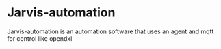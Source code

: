 # Jarvis-automation
 Jarvis-automation is an automation software that uses an agent and mqtt for control like opendxl

